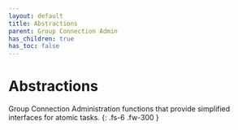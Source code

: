```yaml
---
layout: default
title: Abstractions
parent: Group Connection Admin
has_children: true
has_toc: false
---
```


# Abstractions

Group Connection Administration functions that provide simplified interfaces for atomic tasks.
{: .fs-6 .fw-300 }